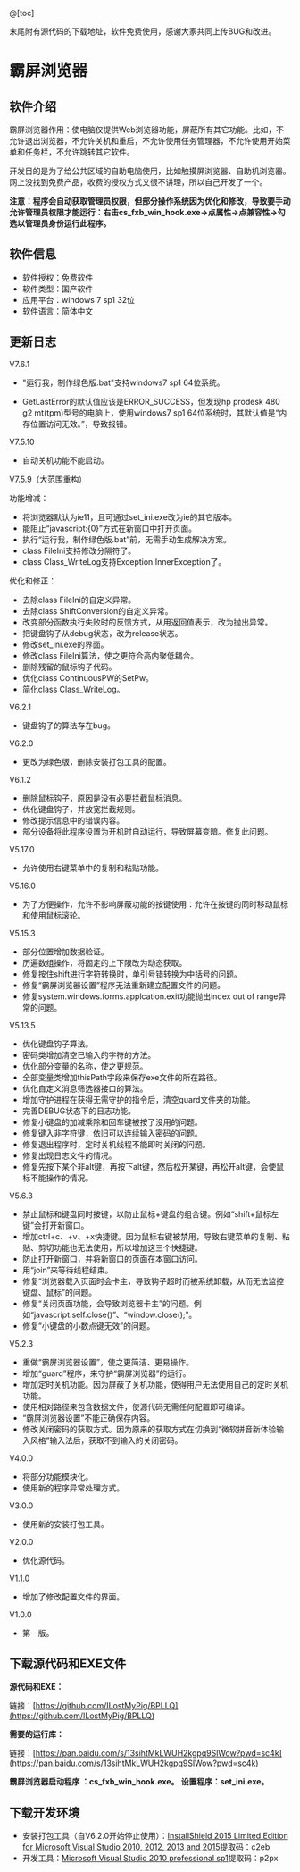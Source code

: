 @[toc]

末尾附有源代码的下载地址，软件免费使用，感谢大家共同上传BUG和改进。

# 霸屏浏览器

## 软件介绍

霸屏浏览器作用：使电脑仅提供Web浏览器功能，屏蔽所有其它功能。比如，不允许退出浏览器，不允许关机和重启，不允许使用任务管理器，不允许使用开始菜单和任务栏，不允许跳转其它软件。

开发目的是为了给公共区域的自助电脑使用，比如触摸屏浏览器、自助机浏览器。网上没找到免费产品，收费的授权方式又很不讲理，所以自己开发了一个。

  **注意：程序会自动获取管理员权限，但部分操作系统因为优化和修改，导致要手动允许管理员权限才能运行：右击cs_fxb_win_hook.exe->点属性->点兼容性->勾选以管理员身份运行此程序。**

## 软件信息

  - 软件授权：免费软件
  - 软件类型：国产软件
  - 应用平台：windows 7 sp1 32位
  - 软件语言：简体中文


## 更新日志

V7.6.1

- "运行我，制作绿色版.bat"支持windows7 sp1 64位系统。

- GetLastError的默认值应该是ERROR_SUCCESS，但发现hp prodesk 480 g2 mt(tpm)型号的电脑上，使用windows7 sp1 64位系统时，其默认值是“内存位置访问无效。”，导致报错。

V7.5.10

- 自动关机功能不能启动。

V7.5.9（大范围重构）

功能增减：

- 将浏览器默认为ie11，且可通过set_ini.exe改为ie的其它版本。
- 能阻止“javascript:{0}”方式在新窗口中打开页面。
- 执行“运行我，制作绿色版.bat”前，无需手动生成解决方案。
- class FileIni支持修改分隔符了。
- class Class_WriteLog支持Exception.InnerException了。

优化和修正：

- 去除class FileIni的自定义异常。
- 去除class ShiftConversion的自定义异常。
- 改变部分函数执行失败时的反馈方式，从用返回值表示，改为抛出异常。
- 把键盘钩子从debug状态，改为release状态。
- 修改set_ini.exe的界面。
- 修改class FileIni算法，使之更符合高内聚低耦合。
- 删除残留的鼠标钩子代码。
- 优化class ContinuousPW的SetPw。
- 简化class Class_WriteLog。

V6.2.1

- 键盘钩子的算法存在bug。

V6.2.0

- 更改为绿色版，删除安装打包工具的配置。

V6.1.2

- 删除鼠标钩子，原因是没有必要拦截鼠标消息。
- 优化键盘钩子，并放宽拦截规则。
- 修改提示信息中的错误内容。
- 部分设备将此程序设置为开机时自动运行，导致屏幕变暗。修复此问题。

V5.17.0

- 允许使用右键菜单中的复制和粘贴功能。

V5.16.0

- 为了方便操作，允许不影响屏蔽功能的按键使用：允许在按键的同时移动鼠标和使用鼠标滚轮。

V5.15.3

- 部分位置增加数据验证。
- 历遍数组操作，将固定的上下限改为动态获取。
- 修复按住shift进行字符转换时，单引号错转换为中括号的问题。
- 修复“霸屏浏览器设置”程序无法重新建立配置文件的问题。
- 修复system.windows.forms.applcation.exit功能抛出index out of range异常的问题。

V5.13.5

- 优化键盘钩子算法。
- 密码类增加清空已输入的字符的方法。
- 优化部分变量的名称，使之更规范。
- 全部变量类增加thisPath字段来保存exe文件的所在路径。
- 优化自定义消息筛选器接口的算法。
- 增加守护进程在获得无需守护的指令后，清空guard文件夹的功能。
- 完善DEBUG状态下的日志功能。
- 修复小键盘的加减乘除和回车键被按了没用的问题。
- 修复键入非字符键，依旧可以连续输入密码的问题。
- 修复退出程序时，定时关机线程不能即时关闭的问题。
- 修复出现日志文件的情况。
- 修复先按下某个非alt键，再按下alt键，然后松开某键，再松开alt键，会使鼠标不能操作的情况。

V5.6.3

- 禁止鼠标和键盘同时按键，以防止鼠标+键盘的组合键。例如“shift+鼠标左键”会打开新窗口。
- 增加ctrl+c、+v、+x快捷键。因为鼠标右键被禁用，导致右键菜单的复制、粘贴、剪切功能也无法使用，所以增加这三个快捷键。
- 防止打开新窗口，并将新窗口的页面在本窗口访问。
- 用“join”来等待线程结束。
- 修复“浏览器载入页面时会卡主，导致钩子超时而被系统卸载，从而无法监控键盘、鼠标”的问题。
- 修复“关闭页面功能，会导致浏览器卡主”的问题。例如“javascript:self.close()”、“window.close();”。
- 修复“小键盘的小数点键无效”的问题。

V5.2.3

- 重做“霸屏浏览器设置”，使之更简洁、更易操作。
- 增加“guard”程序，来守护“霸屏浏览器”的运行。
- 增加定时关机功能。因为屏蔽了关机功能，使得用户无法使用自己的定时关机功能。
- 使用相对路径来包含数据文件，使源代码无需任何配置即可编译。
- “霸屏浏览器设置”不能正确保存内容。
- 修改关闭密码的获取方式。因为原来的获取方式在切换到“微软拼音新体验输入风格”输入法后，获取不到输入的关闭密码。

V4.0.0

- 将部分功能模块化。
- 使用新的程序异常处理方式。

V3.0.0

- 使用新的安装打包工具。

V2.0.0

- 优化源代码。

V1.1.0

- 增加了修改配置文件的界面。

V1.0.0

- 第一版。

## 下载源代码和EXE文件

**源代码和EXE：**

链接：[https://github.com/ILostMyPig/BPLLQ](https://github.com/ILostMyPig/BPLLQ)

**需要的运行库：**

链接：[https://pan.baidu.com/s/13sihtMkLWUH2kgpq9SlWow?pwd=sc4k](https://pan.baidu.com/s/13sihtMkLWUH2kgpq9SlWow?pwd=sc4k) 

**霸屏浏览器启动程序 ：cs_fxb_win_hook.exe。**
**设置程序：set_ini.exe。**

## 下载开发环境

  - 安装打包工具（自V6.2.0开始停止使用）：[InstallShield 2015 Limited Edition for Microsoft Visual Studio 2010, 2012, 2013 and 2015](https://pan.baidu.com/s/1mboAgy0ZXLYZTAMeVvyepQ)提取码：c2eb
  - 开发工具：[Microsoft Visual Studio 2010 professional sp1](https://pan.baidu.com/s/1ihtcSj4DzyZBs43QYGX8oQ)提取码：p2px